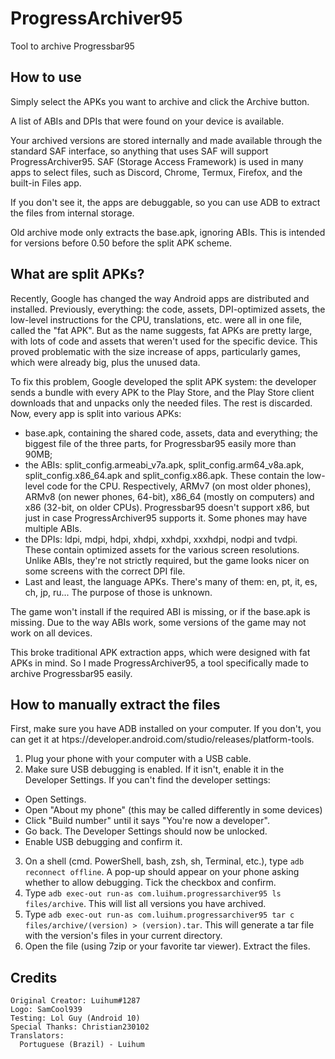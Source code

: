 # ProgressArchiver95

Tool to archive Progressbar95


## How to use
Simply select the APKs you want to archive and click the Archive button.

A list of ABIs and DPIs that were found on your device is available.

Your archived versions are stored internally and made available through the standard SAF interface, so anything that uses SAF will support ProgressArchiver95.
SAF (Storage Access Framework) is used in many apps to select files, such as Discord, Chrome, Termux, Firefox, and the built-in Files app. 

If you don't see it, the apps are debuggable, so you can use ADB to extract the files from internal storage. 

Old archive mode only extracts the base.apk, ignoring ABIs. This is intended for versions before 0.50 before the split APK scheme.

## What are split APKs?
Recently, Google has changed the way Android apps are distributed and installed. Previously, everything: the code, assets, DPI-optimized assets, the low-level instructions for the CPU, translations, etc. were all in one file, called the "fat APK". 
But as the name suggests, fat APKs are pretty large, with lots of code and assets that weren't used for the specific device. This proved problematic with the size increase of apps, particularly games, which were already big, plus the unused data. 

To fix this problem, Google developed the split APK system: the developer sends a bundle with every APK to the Play Store, and the Play Store client downloads that and unpacks only the needed files. The rest is discarded.
Now, every app is split into various APKs:
- base.apk, containing the shared code, assets, data and everything; the biggest file of the three parts, for Progressbar95 easily more than 90MB;
- the ABIs: split_config.armeabi_v7a.apk, split_config.arm64_v8a.apk, split_config.x86_64.apk and split_config.x86.apk. These contain the low-level code for the CPU. Respectively, ARMv7 (on most older phones), ARMv8 (on newer phones, 64-bit), x86_64 (mostly on computers) and x86 (32-bit, on older CPUs). Progressbar95 doesn't support x86, but just in case ProgressArchiver95 supports it. Some phones may have multiple ABIs.
- the DPIs: ldpi, mdpi, hdpi, xhdpi, xxhdpi, xxxhdpi, nodpi and tvdpi. These contain optimized assets for the various screen resolutions. Unlike ABIs, they're not strictly required, but the game looks nicer on some screens with the correct DPI file.
- Last and least, the language APKs. There's many of them: en, pt, it, es, ch, jp, ru... The purpose of those is unknown.

The game won't install if the required ABI is missing, or if the base.apk is missing. 
Due to the way ABIs work, some versions of the game may not work on all devices.

This broke traditional APK extraction apps, which were designed with fat APKs in mind. So I made ProgressArchiver95, a tool specifically made to archive Progressbar95 easily.

## How to manually extract the files
First, make sure you have ADB installed on your computer. If you don't, you can get it at htps://developer.android.com/studio/releases/platform-tools.

1. Plug your phone with your computer with a USB cable.
2. Make sure USB debugging is enabled. If it isn't, enable it in the Developer Settings. If you can't find the developer settings:

* Open Settings.
* Open "About my phone" (this may be called differently in some devices)
* Click "Build number" until it says "You're now a developer".
* Go back. The Developer Settings should now be unlocked.
* Enable USB debugging and confirm it. 

3. On a shell (cmd. PowerShell, bash, zsh, sh, Terminal, etc.), type `adb reconnect offline`. A pop-up should appear on your phone asking whether to allow debugging. Tick the checkbox and confirm.
4. Type `adb exec-out run-as com.luihum.progressarchiver95 ls files/archive`. This will list all versions you have archived.
5. Type `adb exec-out run-as com.luihum.progressarchiver95 tar c files/archive/(version) > (version).tar`. This will generate a tar file with the version's files in your current directory.
6. Open the file (using 7zip or your favorite tar viewer). Extract the files.

## Credits
    Original Creator: Luihum#1287
    Logo: SamCool939
    Testing: Lol Guy (Android 10)
    Special Thanks: Christian230102
    Translators:
      Portuguese (Brazil) - Luihum
